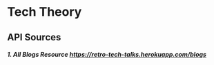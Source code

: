 # Tech Theory


## API Sources

##### 1. All Blogs Resource  https://retro-tech-talks.herokuapp.com/blogs

